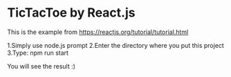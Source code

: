 # TicTacToe by React.js

This is the example from https://reactjs.org/tutorial/tutorial.html

1.Simply use node.js prompt
2.Enter the directory where you put this project
3.Type: npm run start

You will see the result :)

